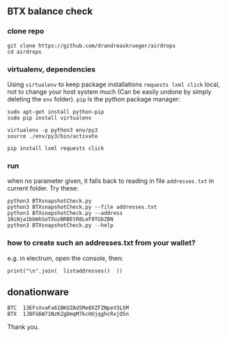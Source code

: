 ## BTX balance check

### clone repo
```
git clone https://github.com/drandreaskrueger/airdrops
cd airdrops
```

### virtualenv, dependencies
Using `virtualenv` to keep package installations `requests lxml click` local, not to change your host system much (Can be easily undone by simply deleting the `env` folder). `pip` is the python package manager:
```
sudo apt-get install python-pip
sudo pip install virtualenv

virtualenv -p python3 env/py3
source ./env/py3/bin/activate

pip install lxml requests click
```

### run
when no parameter given, it falls back to reading in file `addresses.txt` in current folder.  Try these:
```
python3 BTXsnapshotCheck.py
python3 BTXsnapshotCheck.py --file addresses.txt
python3 BTXsnapshotCheck.py --address 1NiNja1bUmhSoTXozBRBEtR8LeF9TGbZBN
python3 BTXsnapshotCheck.py --help
```

### how to create such an addresses.txt from your wallet?
e.g. in electrum, open the console, then:

    print("\n".join(  listaddresses()  ))


## donationware
```
BTC  13EFsVvaFa61BKUZAd5Me8XZFZNpeV3L5M 
BTX  1JBFG6W71NzKZgDmqM7kcHUjqghcRxjQ5n
```

Thank you.